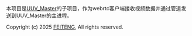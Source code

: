本项目是[UUV_Master](https://github.com/FEITENG-0828/UUV_Master)的子项目，作为webrtc客户端接收视频数据并通过管道发送到UUV_Master的主进程。

Copyright (c) 2025 [FEITENG](https://github.com/FEITENG-0828), All rights reserved.